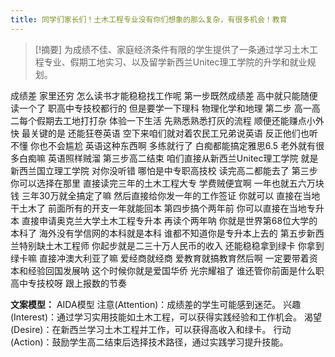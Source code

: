 ```yaml
---
title: 同学们家长们！土木工程专业没有你们想象的那么复杂，有很多机会！教育 
---
```

 > [!摘要]
为成绩不佳、家庭经济条件有限的学生提供了一条通过学习土木工程专业、假期工地实习、以及留学新西兰Unitec理工学院的升学和就业规划。

成绩差
家里还穷
怎么读书才能稳稳找工作呢
第一步既然成绩差
高中就只能随便读一个了
职高中专技校都行的
但是要学一下理科
物理化学和地理
第二步
高一高二每个假期去工地打打杂
体验一下生活
先熟悉熟悉打灰的流程
顺便还能赚点小外快
最关键的是
还能狂卷英语
空下来咱们就对着农民工兄弟说英语
反正他们也听不懂
你也不会尴尬
英语这种东西啊
多练就行了
白痴都能搞定雅思6.5
老外就有很多白痴嘛
英语照样贼溜
第三步高二结束
咱们直接从新西兰Unitec理工学院
就是新西兰国立理工学院
对你没听错
哪怕是中专职高技校
读完高二都能去了
第三步
你可以选择在那里
直接读完三年的土木工程大专
学费贼便宜啊
一年也就五六万块钱
三年30万就全搞定了嘛
然后直接给你发一年的工作签证
你就可以
直接在当地干土木了
前面所有的开支一年就能回本
第四步搞个两年前
你可以直接在当地专升本
直接申请奥克兰大学土木工程专升本
再读个两年呐
你就是世界第68位大学的本科了
海外没有学信网的本科就是本科
谁都不知道你是专升本上去的
第五步新西兰特别缺土木工程师
你起步就是二三十万人民币的收入
还能稳稳拿到绿卡
你拿到绿卡嘛
直接冲澳大利亚了嘛
爱经商就经商
爱教育就搞教育然后啊
一定要带着资本和经验回国发展呐
这个时候你就是爱国华侨
光宗耀祖了
谁还管你前面是什么职高中专技校呀
跟上报数的节奏

**文案模型：**
AIDA模型
注意(Attention)：成绩差的学生可能感到迷茫。
兴趣(Interest)：通过学习实用技能如土木工程，可以获得实践经验和工作机会。
渴望(Desire)：在新西兰学习土木工程并工作，可以获得高收入和绿卡。
行动(Action)：鼓励学生高二结束后选择技术路径，通过实践学习提升技能。
